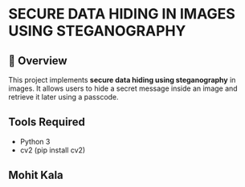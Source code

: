 # **SECURE DATA HIDING IN IMAGES USING STEGANOGRAPHY**

## 📌 **Overview**
This project implements **secure data hiding using steganography** in images. It allows users to hide a secret message inside an image and retrieve it later using a passcode.  

## **Tools Required**
- Python 3
- cv2 (pip install cv2)

## **Mohit Kala**
